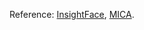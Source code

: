 Reference: [InsightFace](https://github.com/deepinsight/insightface), [MICA](https://github.com/Zielon/MICA).